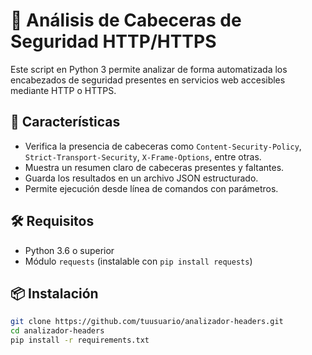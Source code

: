 # 🔐 Análisis de Cabeceras de Seguridad HTTP/HTTPS

Este script en Python 3 permite analizar de forma automatizada los encabezados de seguridad presentes en servicios web accesibles mediante HTTP o HTTPS.

## 🚀 Características

- Verifica la presencia de cabeceras como `Content-Security-Policy`, `Strict-Transport-Security`, `X-Frame-Options`, entre otras.
- Muestra un resumen claro de cabeceras presentes y faltantes.
- Guarda los resultados en un archivo JSON estructurado.
- Permite ejecución desde línea de comandos con parámetros.

## 🛠️ Requisitos

- Python 3.6 o superior
- Módulo `requests` (instalable con `pip install requests`)

## 📦 Instalación

```bash
git clone https://github.com/tuusuario/analizador-headers.git
cd analizador-headers
pip install -r requirements.txt

